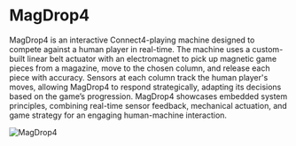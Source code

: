 # MagDrop4
MagDrop4 is an interactive Connect4-playing machine designed to compete against a human player in real-time. The machine uses a custom-built linear belt actuator with an electromagnet to pick up magnetic game pieces from a magazine, move to the chosen column, and release each piece with accuracy. Sensors at each column track the human player's moves, allowing MagDrop4 to respond strategically, adapting its decisions based on the game’s progression. MagDrop4 showcases embedded system principles, combining real-time sensor feedback, mechanical actuation, and game strategy for an engaging human-machine interaction.

![MagDrop4](Images_and_Videos/MagDrop_Render_2.png)
